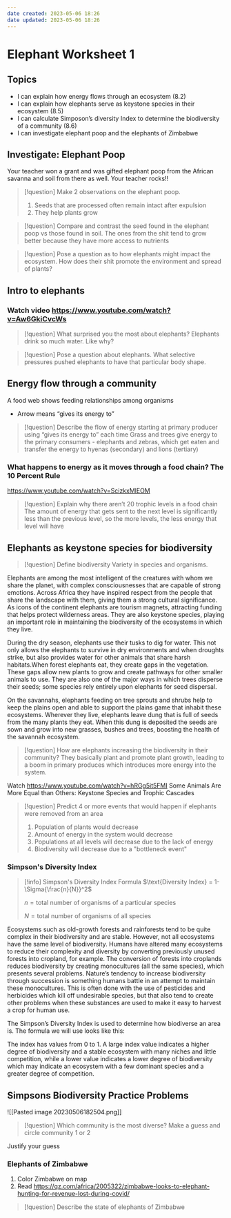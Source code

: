 ```yaml
---
date created: 2023-05-06 18:26
date updated: 2023-05-06 18:26
---
```


# Elephant Worksheet 1

## Topics

- I can explain how energy flows through an ecosystem (8.2)
- I can explain how elephants serve as keystone species in their ecosystem (8.5)
- I can calculate Simposon’s diversity Index to determine the biodiversity of a community (8.6)
- I can investigate elephant poop and the elephants of Zimbabwe

## Investigate: Elephant Poop

Your teacher won a grant and was gifted elephant poop from the African savanna and soil from there as well. Your teacher rocks!!

> [!question] Make 2 observations on the elephant poop.
> 1. Seeds that are processed often remain intact after expulsion
> 2. They help plants grow

> [!question] Compare and contrast the seed found in the elephant poop vs those found in soil.
> The ones from the shit tend to grow better because they have more access to nutrients

> [!question] Pose a question as to how elephants might impact the ecosystem.
> How does their shit promote the environment and spread of plants?

## Intro to elephants

### Watch video <https://www.youtube.com/watch?v=Aw6GkiCvcWs>

> [!question] What surprised you the most about elephants?
> Elephants drink so much water. Like why?

> [!question] Pose a question about elephants.
> What selective pressures pushed elephants to have that particular body shape.

## Energy flow through a community

A food web shows feeding relationships among organisms

- Arrow means “gives its energy to”

> [!question] Describe the flow of energy starting at primary producer using “gives its energy to” each time
> Grass and trees give energy to the primary consumers - elephants and zebras, which get eaten and transfer the energy to hyenas (secondary) and lions (tertiary)

### What happens to energy as it moves through a food chain? The 10 Percent Rule

<https://www.youtube.com/watch?v=ScizkxMlEOM>

> [!question] Explain why there aren’t 20 trophic levels in a food chain
> The amount of energy that gets sent to the next level is significantly less than the previous level, so the more levels, the less energy that level will have

## Elephants as keystone species for biodiversity

> [!question] Define biodiversity
> Variety in species and organisms.

Elephants are among the most intelligent of the creatures with whom we share the planet, with complex consciousnesses that are capable of strong emotions. Across Africa they have inspired respect from the people that share the landscape with them, giving them a strong cultural significance. As icons of the continent elephants are tourism magnets, attracting funding that helps protect wilderness areas. They are also keystone species, playing an important role in maintaining the biodiversity of the ecosystems in which they live.

During the dry season, elephants use their tusks to dig for water. This not only allows the elephants to survive in dry environments and when droughts strike, but also provides water for other animals that share harsh habitats.When forest elephants eat, they create gaps in the vegetation. These gaps allow new plants to grow and create pathways for other smaller animals to use. They are also one of the major ways in which trees disperse their seeds; some species rely entirely upon elephants for seed dispersal.

On the savannahs, elephants feeding on tree sprouts and shrubs help to keep the plains open and able to support the plains game that inhabit these ecosystems. Wherever they live, elephants leave dung that is full of seeds from the many plants they eat. When this dung is deposited the seeds are sown and grow into new grasses, bushes and trees, boosting the health of the savannah ecosystem.

> [!question] How are elephants increasing the biodiversity in their community?
> They basically plant and promote plant growth, leading to a boom in primary produces which introduces more energy into the system.

Watch <https://www.youtube.com/watch?v=hRGg5it5FMI>
Some Animals Are More Equal than Others: Keystone Species and Trophic Cascades

> [!question] Predict 4 or more events that would happen if elephants were removed from an area
> 1. Population of plants would decrease
> 2. Amount of energy in the system would decrease
> 3. Populations at all levels will decrease due to the lack of energy
> 4. Biodiversity will decrease due to a "bottleneck event"

### Simpson's Diversity Index
> [!info] Simpson's Diversity Index Formula
> $\text{Diversity Index} = 1-\Sigma{\frac{n}{N}}^2$
> 
> $n = \text{total number of organisms of a particular species}$
> 
> $N = \text{total number of organisms of all species}$

Ecosystems such as old-growth forests and rainforests tend to be quite complex in their biodiversity and are stable.  However, not all ecosystems have the same level of biodiversity.  Humans have altered many ecosystems to reduce their complexity and diversity by converting previously unused forests into cropland, for example.  The conversion of forests into croplands reduces biodiversity by creating monocultures (all the same species), which presents several problems.  Nature’s tendency to increase biodiversity through succession is something humans battle in an attempt to maintain these monocultures.  This is often done with the use of pesticides and herbicides which kill off undesirable species, but that also tend to create other problems when these substances are used to make it easy to harvest a crop for human use.

The Simpson’s Diversity Index is used to determine how biodiverse an area is.  The formula we will use looks like this:

The index has values from 0 to 1.  A large index value indicates a higher degree of biodiversity and a stable ecosystem with many niches and little competition, while a lower value indicates a lower degree of biodiversity which may indicate an ecosystem with a few dominant species and a greater degree of competition.


## Simpsons Biodiversity Practice Problems

![[Pasted image 20230506182504.png]]

> [!question] Which community is the most diverse? Make a guess and circle community 1 or 2

Justify your guess

### Elephants of Zimbabwe

1. Color Zimbabwe on map
2. Read https://qz.com/africa/2005322/zimbabwe-looks-to-elephant-hunting-for-revenue-lost-during-covid/

> [!question] Describe the state of elephants of Zimbabwe
